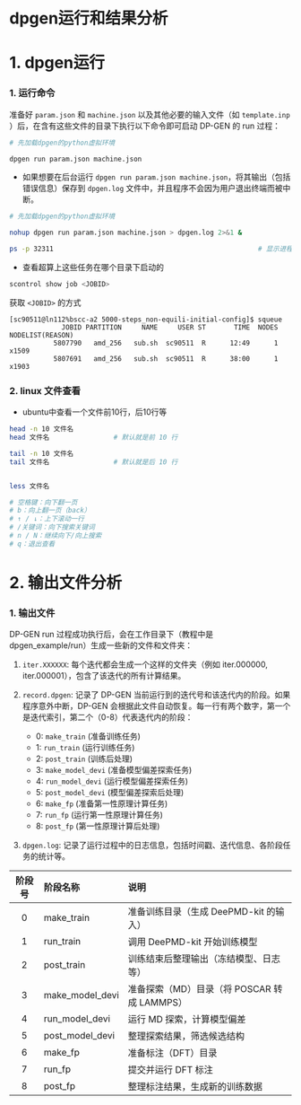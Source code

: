 # dpgen运行和结果分析

# 1. dpgen运行

### 1. 运行命令

准备好 `param.json` 和 `machine.json` 以及其他必要的输入文件（如 `template.inp` ）后，在含有这些文件的目录下执行以下命令即可启动 DP-GEN 的 run 过程：

```sh
# 先加载dpgen的python虚拟环境

dpgen run param.json machine.json
```

- 如果想要在后台运行 `dpgen run param.json machine.json`，将其输出（包括错误信息）保存到 `dpgen.log` 文件中，并且程序不会因为用户退出终端而被中断。

```sh
# 先加载dpgen的python虚拟环境

nohup dpgen run param.json machine.json > dpgen.log 2>&1 &

ps -p 32311                                                   # 显示进程号为 32311 的进程的相关信息（如进程状态、CPU 占用、内存占用、命令行等）。
```


- 查看超算上这些任务在哪个目录下启动的

```sh
scontrol show job <JOBID>
```

获取 `<JOBID>` 的方式

```
[sc90511@ln112%bscc-a2 5000-steps_non-equili-initial-config]$ squeue
             JOBID PARTITION     NAME     USER ST       TIME  NODES NODELIST(REASON)
           5807790   amd_256   sub.sh  sc90511  R      12:49      1 x1509
           5807691   amd_256   sub.sh  sc90511  R      38:00      1 x1903 
```




### 2. linux 文件查看

- ubuntu中查看一个文件前10行，后10行等

```sh
head -n 10 文件名
head 文件名                # 默认就是前 10 行

tail -n 10 文件名
tail 文件名                # 默认就是后 10 行


less 文件名

# 空格键：向下翻一页
# b：向上翻一页（back）
# ↑ / ↓：上下滚动一行
# /关键词：向下搜索关键词
# n / N：继续向下/向上搜索
# q：退出查看

```






# 2. 输出文件分析

### 1. 输出文件

DP-GEN run 过程成功执行后，会在工作目录下（教程中是 dpgen_example/run）生成一些新的文件和文件夹：

1. `iter.XXXXXX`: 每个迭代都会生成一个这样的文件夹（例如 iter.000000, iter.000001），包含了该迭代的所有计算结果。

2. `record.dpgen`: 记录了 DP-GEN 当前运行到的迭代号和该迭代内的阶段。如果程序意外中断，DP-GEN 会根据此文件自动恢复。每一行有两个数字，第一个是迭代索引，第二个（0-8）代表迭代内的阶段：
   - 0: `make_train` (准备训练任务)
   - 1: `run_train` (运行训练任务)
   - 2: `post_train` (训练后处理)
   - 3: `make_model_devi` (准备模型偏差探索任务)
   - 4: `run_model_devi` (运行模型偏差探索任务)
   - 5: `post_model_devi` (模型偏差探索后处理)
   - 6: `make_fp` (准备第一性原理计算任务)
   - 7: `run_fp` (运行第一性原理计算任务)
   - 8: `post_fp` (第一性原理计算后处理)

3. `dpgen.log`: 记录了运行过程中的日志信息，包括时间戳、迭代信息、各阶段任务的统计等。


<div align="center">

| 阶段号 | 阶段名称              | 说明                             |
| :----: | :------------------- | :------------------------------ |
|   0    | make\_train          | 准备训练目录（生成 DeePMD-kit 的输入）      |
|   1    | run\_train           | 调用 DeePMD-kit 开始训练模型           |
|   2    | post\_train          | 训练结束后整理输出（冻结模型、日志等）        |
|   3    | make\_model\_devi    | 准备探索（MD）目录（将 POSCAR 转成 LAMMPS） |
|   4    | run\_model\_devi     | 运行 MD 探索，计算模型偏差                |
|   5    | post\_model\_devi    | 整理探索结果，筛选候选结构                  |
|   6    | make\_fp             | 准备标注（DFT）目录                    |
|   7    | run\_fp              | 提交并运行 DFT 标注                   |
|   8    | post\_fp             | 整理标注结果，生成新的训练数据              |

</div>














